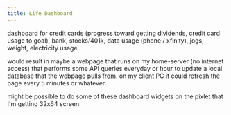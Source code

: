 ```yaml
---
title: Life Dashboard
---
```


dashboard for credit cards (progress toward getting dividends, credit card usage to goal), bank, stocks/401k, data usage (phone / xfinity), jogs, weight, electricity usage

would result in maybe a webpage that runs on my home-server (no internet access) that performs some API queries everyday or hour to update a local database that the webpage pulls from. on my client PC it could refresh the page every 5 minutes or whatever.

might be possible to do some of these dashboard widgets on the pixlet that I'm getting 32x64 screen.
